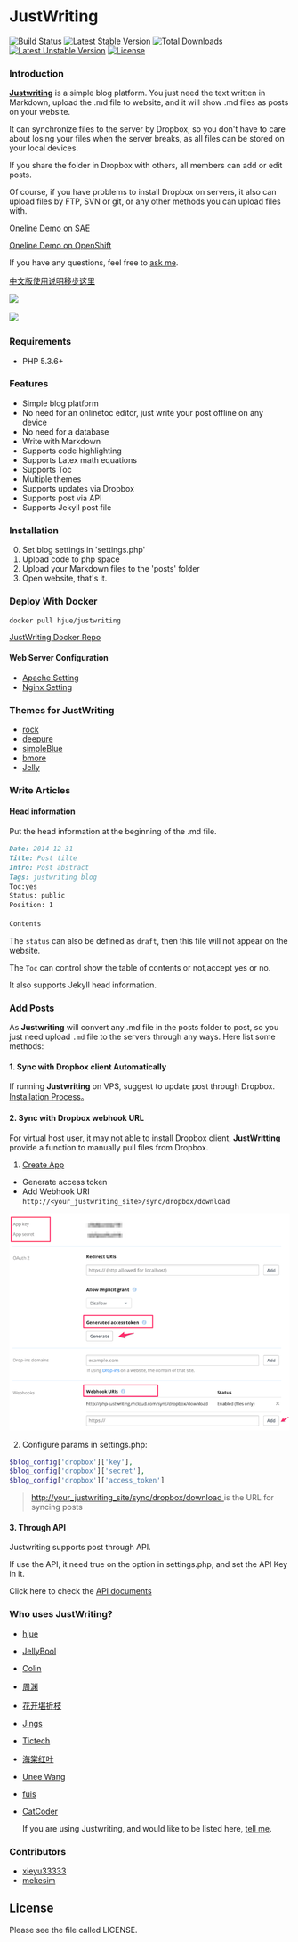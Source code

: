 JustWriting
============

[![Build Status](https://api.travis-ci.org/hjue/JustWriting.svg?branch=master)](https://travis-ci.org/hjue/JustWriting)
[![Latest Stable Version](https://poser.pugx.org/hjue/justwriting/v/stable.svg)](https://packagist.org/packages/hjue/justwriting) [![Total Downloads](https://poser.pugx.org/hjue/justwriting/downloads.svg)](https://packagist.org/packages/hjue/justwriting) [![Latest Unstable Version](https://poser.pugx.org/hjue/justwriting/v/unstable.svg)](https://packagist.org/packages/hjue/justwriting) [![License](https://poser.pugx.org/hjue/justwriting/license.svg)](https://packagist.org/packages/hjue/justwriting)

### Introduction

[**Justwriting**](https://github.com/hjue/JustWriting) is a simple blog platform. You just need the text written in Markdown, upload the .md file to website, and it will show .md files as posts on your website.

It can synchronize files to the server by Dropbox, so you don't have to care about losing your files when the server breaks, as all files can be stored on your local devices.

If you share the folder in Dropbox with others, all members can add or edit posts.

Of course, if you have problems to install Dropbox on servers, it also can upload files by FTP, SVN or git, or any other methods you can upload files with.

[Oneline Demo on SAE](http://justwriting.sinaapp.com/)

[Oneline Demo on OpenShift](http://php-justwriting.rhcloud.com/)


If you have any questions, feel free to [ask me](https://github.com/hjue/JustWriting/issues/new).

[中文版使用说明移步这里](https://github.com/hjue/JustWriting/blob/master/README.zh.md)

![](https://raw.githubusercontent.com/hjue/JustWriting/develop/docs/page.png)

![](https://raw.githubusercontent.com/hjue/JustWriting/develop/docs/preview_deepure.png)

### Requirements

- PHP 5.3.6+

### Features

* Simple blog platform
* No need for an onlinetoc editor, just write your post offline on any device
* No need for a database
* Write with Markdown
* Supports code highlighting
* Supports Latex math equations
* Supports Toc
* Multiple themes
* Supports updates via Dropbox
* Supports post via API
* Supports Jekyll post file


### Installation

0. Set blog settings in 'settings.php'
0. Upload code to php space
0. Upload your Markdown files to the 'posts' folder
0. Open website, that's it.

### Deploy  With Docker

    docker pull hjue/justwriting

[JustWriting Docker Repo ](https://github.com/hjue/dockerfiles/tree/master/justwriting)


#### Web Server Configuration

* [Apache Setting](https://gist.github.com/hjue/4da6b1e897de31d135f7)
* [Nginx Setting](https://gist.github.com/hjue/647dc694dc3b67994202)


### Themes for JustWriting

* [rock](https://github.com/hjue/JustWriting/tree/master/templates/rock)
* [deepure](https://github.com/hjue/JustWriting/tree/master/templates/deepure)
* [simpleBlue](https://github.com/ncosnard/jw-theme-simpleBlue)
* [bmore](https://github.com/JellyBool/JustWriting-themes/tree/master/bmore)
* [Jelly](https://github.com/JellyBool/JustWriting-themes/tree/master/Jelly)


### Write Articles

#### Head information

Put the head information at the beginning of the .md file.

```Markdown
Date: 2014-12-31
Title: Post tilte
Intro: Post abstract
Tags: justwriting blog
Toc:yes
Status: public
Position: 1

Contents
```

The `status` can also be defined as `draft`, then this file will not appear on the website.

The `Toc` can control show the table of contents or not,accept yes or no.

It also supports Jekyll head information.

### Add Posts

As **Justwriting** will convert any .md file in the posts folder to post, so you just need upload `.md` file to the servers through any ways. Here list some methods:

#### 1. Sync with Dropbox client Automatically

If running **Justwriting** on VPS, suggest to update post through Dropbox. [Installation Process](https://github.com/hjue/JustWriting/wiki/%E4%BD%BF%E7%94%A8Dropbox%E5%92%8CJustwriting%E6%90%AD%E5%BB%BA%E4%B8%AA%E4%BA%BA%E5%8D%9A%E5%AE%A2)。

#### 2. Sync with Dropbox webhook URL

For virtual host user, it may not able to install Dropbox client, **JustWritting** provide a function to manually pull files from Dropbox.

 1. [ Create App ](https://www.dropbox.com/developers/apps)

*  Generate access token
*  Add Webhook URI  `http://<your_justwriting_site>/sync/dropbox/download`


 ![Dropbox Create App](docs/images/dropbox-create-app.png)

 2. Configure params in settings.php:

```PHP
$blog_config['dropbox']['key'],
$blog_config['dropbox']['secret'],
$blog_config['dropbox']['access_token']
```

>  [http://your_justwriting_site/sync/dropbox/download ](http://your_justwriting_site/sync/dropbox/download ) is the URL for syncing posts





#### 3. Through API

Justwriting supports post through API.

If use the API, it need true on the option in settings.php, and set the API Key in it.

Click here to check the [API documents](https://github.com/hjue/JustWriting/wiki/API)

### Who uses JustWriting?

* [hjue](http://www.hjue.me)
* [JellyBool](http://www.jellybool.com/)
* [Colin](http://doc.mekesim.com/)
* [周渊](http://blog.zhouyuan11.cn/)
* [花开堪折枝](http://yaming.coding.io/)
* [Jings](http://nsaos.com/)
* [Tictech](http://tictech.info/)
* [海棠红叶](http://www.htredleaf.com/)
* [Unee Wang](http://unee.wang/)
* [fuis](http://www.fuisblog.com/)
* [CatCoder](http://www.catcoder.com)


  If you are using Justwriting, and would like to be listed here, [tell me](https://github.com/hjue/JustWriting/issues/new).


### Contributors

* [xieyu33333](https://github.com/xieyu33333)
* [mekesim](https://github.com/mekesim)

## License

Please see the file called LICENSE.
